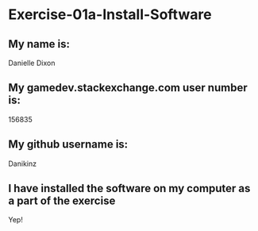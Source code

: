 # Exercise-01a-Install-Software

## My name is:
Danielle Dixon

## My gamedev.stackexchange.com user number is:
156835

## My github username is:
Danikinz

## I have installed the software on my computer as a part of the exercise
Yep! 
